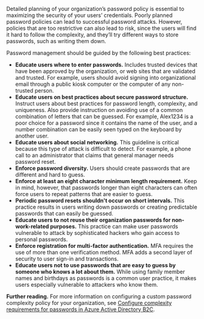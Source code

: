Detailed planning of your organization’s password policy is essential to maximizing the security of your users’ credentials. Poorly planned password policies can lead to successful password attacks. However, policies that are too restrictive can also lead to risk, since the users will find it hard to follow the complexity, and they’ll try different ways to store passwords, such as writing them down.

Password management should be guided by the following best practices:

 -  **Educate users where to enter passwords.** Includes trusted devices that have been approved by the organization, or web sites that are validated and trusted. For example, users should avoid signing into organizational email through a public kiosk computer or the computer of any non-trusted person.
 -  **Educate users on best practices about secure password structure.** Instruct users about best practices for password length, complexity, and uniqueness. Also provide instruction on avoiding use of a common combination of letters that can be guessed. For example, Alex1234 is a poor choice for a password since it contains the name of the user, and a number combination can be easily seen typed on the keyboard by another user.
 -  **Educate users about social networking.** This guideline is critical because this type of attack is difficult to detect. For example, a phone call to an administrator that claims that general manager needs password reset.
 -  **Enforce password diversity.** Users should create passwords that are different and hard to guess.
 -  **Enforce at least an eight character minimum length requirement.** Keep in mind, however, that passwords longer than eight characters can often force users to repeat patterns that are easier to guess.
 -  **Periodic password resets shouldn't occur on short intervals.** This practice results in users writing down passwords or creating predictable passwords that can easily be guessed.
 -  **Educate users to not reuse their organization passwords for non-work-related purposes.** This practice can make user passwords vulnerable to attack by sophisticated hackers who gain access to personal passwords.
 -  **Enforce registration for multi-factor authentication.** MFA requires the use of more than one verification method. MFA adds a second layer of security to user sign-in and transactions.
 -  **Educate users not to use passwords that are easy to guess by someone who knows a lot about them.** While using family member names and birthdays as passwords is a common user practice, it makes users especially vulnerable to attackers who know them.

**Further reading.** For more information on configuring a custom password complexity policy for your organization, see [Configure complexity requirements for passwords in Azure Active Directory B2C](https://github.com/MicrosoftDocs/azure-docs/blob/master/articles/active-directory-b2c/password-complexity.md#:~:text=%20Configure%20complexity%20requirements%20for%20passwords%20in%20Azure,Allows%20you%20to%20accept%20digits%20only...%20More%20?azure-portal=true).
